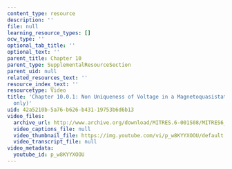 ```yaml
---
content_type: resource
description: ''
file: null
learning_resource_types: []
ocw_type: ''
optional_tab_title: ''
optional_text: ''
parent_title: Chapter 10
parent_type: SupplementalResourceSection
parent_uid: null
related_resources_text: ''
resource_index_text: ''
resourcetype: Video
title: 'Chapter 10.0.1: Non Uniqueness of Voltage in a Magnetoquasistatic System (demo
  only)'
uid: 42a5210b-5a76-b626-b431-19753b6d6b13
video_files:
  archive_url: http://www.archive.org/download/MITRES.6-001S08/MITRES6_001S08_10-0-1_demo_220k.mp4
  video_captions_file: null
  video_thumbnail_file: https://img.youtube.com/vi/p_w8KYYXOOU/default.jpg
  video_transcript_file: null
video_metadata:
  youtube_id: p_w8KYYXOOU
---
```

